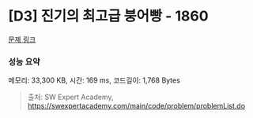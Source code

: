 # [D3] 진기의 최고급 붕어빵 - 1860 

[문제 링크](https://swexpertacademy.com/main/code/problem/problemDetail.do?contestProbId=AV5LsaaqDzYDFAXc) 

### 성능 요약

메모리: 33,300 KB, 시간: 169 ms, 코드길이: 1,768 Bytes



> 출처: SW Expert Academy, https://swexpertacademy.com/main/code/problem/problemList.do